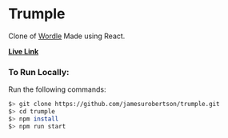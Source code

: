 # Trumple

Clone of [Wordle](https://www.nytimes.com/games/wordle/index.html)
Made using React.

[**Live Link**](https://trumple.app/)

### To Run Locally:

Run the following commands:

```bash
$> git clone https://github.com/jamesurobertson/trumple.git
$> cd trumple
$> npm install
$> npm run start
```

